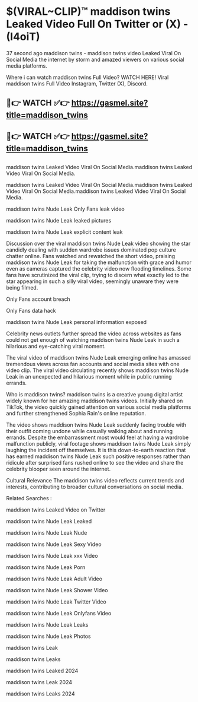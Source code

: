 # $(VIRAL~CLIP)™ maddison twins Leaked Video Full On Twitter or (X) -(I4oiT)
37 second ago maddison twins - maddison twins video Leaked Viral On Social Media the internet by storm and amazed viewers on various social media platforms.

Where i can watch maddison twins Full Video? WATCH HERE! Viral maddison twins Full Video Instagram, Twitter (X), Discord.

## 🔴👉 WATCH ✅👉 https://gasmel.site?title=maddison_twins
## 🔴👉 WATCH ✅👉 https://gasmel.site?title=maddison_twins
##
maddison twins Leaked Video Viral On Social Media.maddison twins Leaked Video Viral On Social Media.

maddison twins Leaked Video Viral On Social Media.maddison twins Leaked Video Viral On Social Media.maddison twins Leaked Video Viral On Social Media.

maddison twins Nude Leak Only Fans leak video

maddison twins Nude Leak leaked pictures

maddison twins Nude Leak explicit content leak

Discussion over the viral maddison twins Nude Leak video showing the star candidly dealing with sudden wardrobe issues dominated pop culture chatter online. Fans watched and rewatched the short video, praising maddison twins Nude Leak for taking the malfunction with grace and humor even as cameras captured the celebrity video now flooding timelines. Some fans have scrutinized the viral clip, trying to discern what exactly led to the star appearing in such a silly viral video, seemingly unaware they were being filmed.


Only Fans account breach

Only Fans data hack

maddison twins Nude Leak personal information exposed

Celebrity news outlets further spread the video across websites as fans could not get enough of watching maddison twins Nude Leak in such a hilarious and eye-catching viral moment.


The viral video of maddison twins Nude Leak emerging online has amassed tremendous views across fan accounts and social media sites with one video clip. The viral video circulating recently shows maddison twins Nude Leak in an unexpected and hilarious moment while in public running errands.


Who is maddison twins? maddison twins is a creative young digital artist widely known for her amazing maddison twins videos. Initially shared on TikTok, the video quickly gained attention on various social media platforms and further strengthened Sophia Rain's online reputation.

The video shows maddison twins Nude Leak suddenly facing trouble with their outfit coming undone while casually walking about and running errands. Despite the embarrassment most would feel at having a wardrobe malfunction publicly, viral footage shows maddison twins Nude Leak simply laughing the incident off themselves. It is this down-to-earth reaction that has earned maddison twins Nude Leak such positive responses rather than ridicule after surprised fans rushed online to see the video and share the celebrity blooper seen around the internet.

Cultural Relevance The maddison twins video reflects current trends and interests, contributing to broader cultural conversations on social media.

Related Searches :

maddison twins Leaked Video on Twitter

maddison twins Nude Leak Leaked

maddison twins Nude Leak Nude

maddison twins Nude Leak Sexy Video

maddison twins Nude Leak xxx Video

maddison twins Nude Leak Porn

maddison twins Nude Leak Adult Video

maddison twins Nude Leak Shower Video

maddison twins Nude Leak Twitter Video

maddison twins Nude Leak Onlyfans Video

maddison twins Nude Leak Leaks

maddison twins Nude Leak Photos

maddison twins Leak

maddison twins Leaks

maddison twins Leaked 2024

maddison twins Leak 2024

maddison twins Leaks 2024

